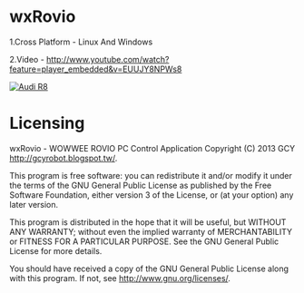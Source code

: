 wxRovio
=======
1.Cross Platform - Linux And Windows

2.Video - http://www.youtube.com/watch?feature=player_embedded&v=EUUJY8NPWs8

[![Audi R8](http://img.youtube.com/vi/EUUJY8NPWs8/0.jpg)](https://youtu.be/EUUJY8NPWs8)

Licensing
=======
wxRovio - WOWWEE ROVIO PC Control Application
Copyright (C) 2013  GCY <http://gcyrobot.blogspot.tw/>.

This program is free software: you can redistribute it and/or modify
it under the terms of the GNU General Public License as published by
the Free Software Foundation, either version 3 of the License, or
(at your option) any later version.

This program is distributed in the hope that it will be useful,
but WITHOUT ANY WARRANTY; without even the implied warranty of
MERCHANTABILITY or FITNESS FOR A PARTICULAR PURPOSE.  See the
GNU General Public License for more details.

You should have received a copy of the GNU General Public License
along with this program.  If not, see <http://www.gnu.org/licenses/>.

